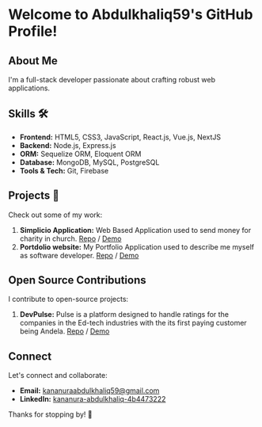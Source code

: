 # Welcome to Abdulkhaliq59's GitHub Profile!

## About Me
I'm a full-stack developer passionate about crafting robust web applications.

## Skills 🛠️
- **Frontend:** HTML5, CSS3, JavaScript, React.js, Vue.js, NextJS
- **Backend:** Node.js, Express.js
- **ORM:** Sequelize ORM, Eloquent ORM 
- **Database:** MongoDB, MySQL, PostgreSQL
- **Tools & Tech:** Git, Firebase

## Projects 🚀
Check out some of my work:
1. **Simplicio Application:** Web Based Application used to send money for charity in church. [Repo](https://github.com/AbdulKhaliq59/simplicio-fn) / [Demo](https://simplicio-fn.netlify.app/)
2. **Portdolio website:** My Portfolio Application used to describe me myself as software developer. [Repo](https://github.com/AbdulKhaliq59/portfolio-fn) / [Demo](https://khaliq.netlify.app/)

## Open Source Contributions
I contribute to open-source projects:
1. **DevPulse:** Pulse is a platform designed to handle ratings for the companies in the Ed-tech industries with the its first paying customer being Andela. [Repo](https://github.com/atlp-rwanda/atlp-devpulse-fn) / [Demo](https://metron-devpulse.vercel.app/)


## Connect
Let's connect and collaborate:
- **Email:** [kananuraabdulkhaliq59@gmail.com](kananuraabdulkhaliq59@gmail.com)
- **LinkedIn:** [kananura-abdulkhaliq-4b4473222](https://www.linkedin.com/in/kananura-abdulkhaliq-4b4473222/)
  
Thanks for stopping by! 🚀
